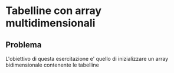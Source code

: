 # Tabelline con array multidimensionali
## Problema
L'obiettivo di questa esercitazione e' quello di inizializzare un array bidimensionale contenente le tabelline

